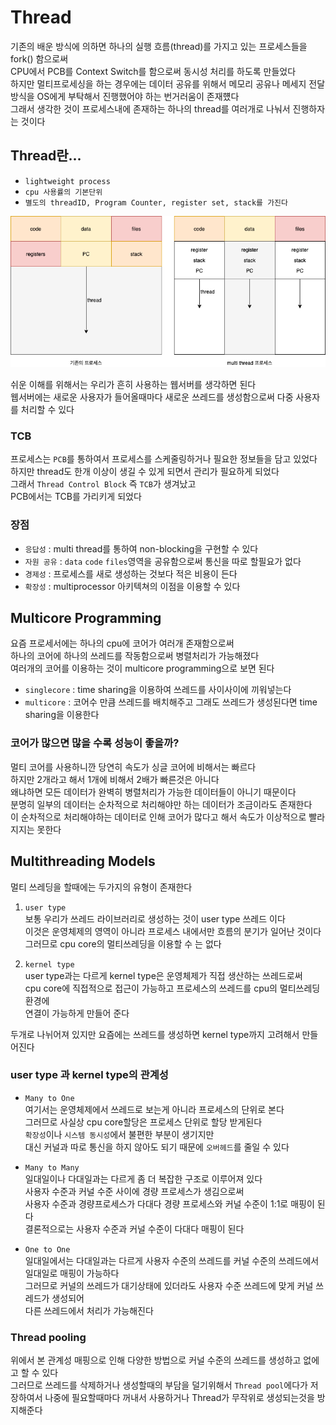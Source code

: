 # Thread
기존의 배운 방식에 의하면 하나의 실행 흐름(thread)를 가지고 있는 프로세스들을 fork() 함으로써
</br> CPU에서 PCB를 Context Switch를 함으로써 동시성 처리를 하도록 만들었다</br>
하지만 멀티프로세싱을 하는 경우에는 데이터 공유를 위해서 메모리 공유나 메세지 전달 방식을 OS에게 부탁해서 진행했어야 하는 번거러움이 존재헀다</br>
그래서 생각한 것이 프로세스내에 존재하는 하나의 thread를 여러개로 나눠서 진행하자는 것이다</br>

## Thread란...
- `lightweight process` 
- `cpu 사용률의 기본단위`
- `별도의 threadID, Program Counter, register set, stack를 가진다`

![thread](./img/Thread-concept.png)

쉬운 이해를 위해서는 우리가 흔히 사용하는 웹서버를 생각하면 된다</br>
웹서버에는 새로운 사용자가 들어올때마다 새로운 쓰레드를 생성함으로써 다중 사용자를 처리할 수 있다</br>

### TCB
프로세스는 `PCB`를 통하여서 프로세스를 스케줄링하거나 필요한 정보들을 담고 있었다</br>
하지만 thread도 한개 이상이 생길 수 있게 되면서 관리가 필요하게 되었다</br>
그래서 `Thread Control Block` 즉 `TCB`가 생겨났고 </br>
PCB에서는 TCB를 가리키게 되었다


### 장점
- `응답성` : multi thread를 통하여 non-blocking을 구현할 수 있다
- `자원 공유` : `data` `code` `files`영역을 공유함으로써 통신을 따로 할필요가 없다
- `경제성` : 프로세스를 새로 생성하는 것보다 적은 비용이 든다
- `확장성` : multiprocessor 아키텍쳐의 이점을 이용할 수 있다

## Multicore Programming
요즘 프로세서에는 하나의 cpu에 코어가 여러개 존재함으로써</br>
하나의 코어에 하나의 쓰레드를 작동함으로써 병렬처리가 가능해졌다</br>
여러개의 코어를 이용하는 것이 multicore programming으로 보면 된다</br>

- `singlecore` : time sharing을 이용하여 쓰레드를 사이사이에 끼워넣는다
- `multicore` : 코어수 만큼 쓰레드를 배치해주고 그래도 쓰레드가 생성된다면 time sharing을 이용한다

### 코어가 많으면 많을 수록 성능이 좋을까?
멀티 코어를 사용하니깐 당연히 속도가 싱글 코어에 비해서는 빠르다</br>
하지만 2개라고 해서 1개에 비해서 2배가 빠른것은 아니다</br>
왜냐하면 모든 데이터가 완벽히 병렬처리가 가능한 데이터들이 아니기 때문이다</br>
분명히 일부의 데이터는 순차적으로 처리해야만 하는 데이터가 조금이라도 존재한다</br>
이 순차적으로 처리해야하는 데이터로 인해 코어가 많다고 해서 속도가 이상적으로 빨라지지는 못한다

## Multithreading Models
멀티 쓰레딩을 할때에는 두가지의 유형이 존재한다
1. `user type`</br>
    보통 우리가 쓰레드 라이브러리로 생성하는 것이 user type 쓰레드 이다</br>
    이것은 운영체제의 영역이 아니라 프로세스 내에서만 흐름의 분기가 일어난 것이다</br>
    그러므로 cpu core의 멀티쓰레딩을 이용할 수 는 없다

2. `kernel type`</br>
    user type과는 다르게 kernel type은 운영체제가 직접 생산하는 쓰레드로써</br>
    cpu core에 직접적으로 접근이 가능하고 프로세스의 쓰레드를 cpu의 멀티쓰레딩 환경에</br>
    연결이 가능하게 만들어 준다

두개로 나뉘어져 있지만 요즘에는 쓰레드를 생성하면 kernel type까지 고려해서 만들어진다

### user type 과 kernel type의 관계성
- `Many to One`</br>
   여기서는 운영체제에서 쓰레드로 보는게 아니라 프로세스의 단위로 본다</br>
   그러므로 사실상 cpu core할당은 프로세스 단위로 할당 받게된다</br>
   `확장성`이나 `시스템 동시성`에서 불편한 부분이 생기지만</br>
   대신 커널과 따로 통신을 하지 않아도 되기 때문에 `오버헤드`를 줄일 수 있다

- `Many to Many`</br>
   일대일이나 다대일과는 다르게 좀 더 복잡한 구조로 이루어져 있다</br>
   사용자 수준과 커널 수준 사이에 경량 프로세스가 생김으로써</br>
   사용자 수준과 경량프로세스가 다대다 경량 프로세스와 커널 수준이 1:1로 매핑이 된다</br>
   결론적으로는 사용자 수준과 커널 수준이 다대다 매핑이 된다

- `One to One`</br>
   일대일에서는 다대일과는 다르게 사용자 수준의 쓰레드를 커널 수준의 쓰레드에서 일대일로 매핑이 가능하다</br>
   그러므로 커널의 쓰레드가 대기상태에 있더라도 사용자 수준 쓰레드에 맞게 커널 쓰레드가 생성되어</br>
   다른 쓰레드에서 처리가 가능해진다

### Thread pooling
위에서 본 관계성 매핑으로 인해 다양한 방법으로 커널 수준의 쓰레드를 생성하고 없에고 할 수 있다</br>
그러므로 쓰레드를 삭제하거나 생성할때의 부담을 덜기위해서 `Thread pool`에다가 저장하여서 나중에 필요할때마다 꺼내서 사용하거나 Thread가 무작위로 생성되는것을 방지해준다